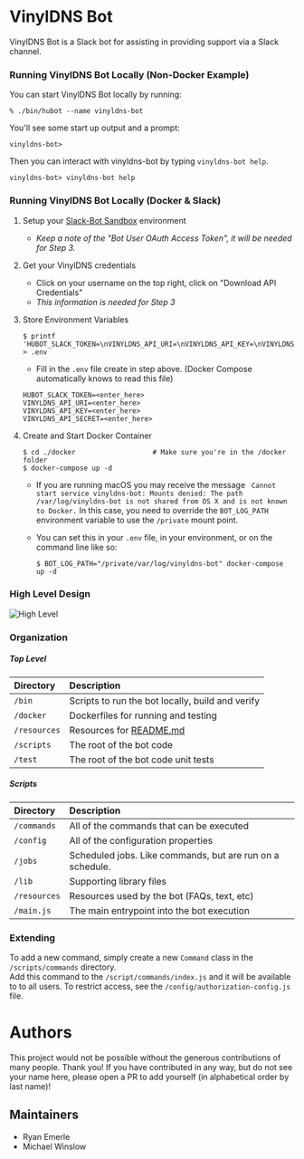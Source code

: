 # VinylDNS Bot

VinylDNS Bot is a Slack bot for assisting in providing support via a
Slack channel.

### Running VinylDNS Bot Locally (Non-Docker Example)

You can start VinylDNS Bot locally by running:

    % ./bin/hubot --name vinyldns-bot

You'll see some start up output and a prompt:

    vinyldns-bot>

Then you can interact with vinyldns-bot by typing `vinyldns-bot help`.

    vinyldns-bot> vinyldns-bot help

### Running VinylDNS Bot Locally (Docker & Slack)

1. Setup your
   [Slack-Bot Sandbox](https://github.com/vinyldns/vinyldns-bot/wiki)
   environment
   * _Keep a note of the "Bot User OAuth Access Token", it will be
     needed for Step 3._
2. Get your VinylDNS credentials
   * Click on your username on the top right, click on "Download API
     Credentials"
   * _This information is needed for Step 3_
3. Store Environment Variables

   ```shell script
   $ printf 'HUBOT_SLACK_TOKEN=\nVINYLDNS_API_URI=\nVINYLDNS_API_KEY=\nVINYLDNS_API_SECRET=' > .env
   ```

   * Fill in the `.env` file create in step above. (Docker Compose
     automatically knows to read this file)

   ```shell script
   HUBOT_SLACK_TOKEN=<enter_here> 
   VINYLDNS_API_URI=<enter_here> 
   VINYLDNS_API_KEY=<enter_here> 
   VINYLDNS_API_SECRET=<enter_here>
   ```

4. Create and Start Docker Container

   ```shell script
   $ cd ./docker                   # Make sure you're in the /docker folder
   $ docker-compose up -d
   ```

   * If you are running macOS you may receive the message ` Cannot start
     service vinyldns-bot: Mounts denied: The path /var/log/vinyldns-bot
     is not shared from OS X and is not known to Docker.` In this case,
     you need to override the `BOT_LOG_PATH` environment variable to use
     the `/private` mount point.
   * You can set this in your `.env` file, in your environment, or on
     the command line like so:

     ```shell script
     $ BOT_LOG_PATH="/private/var/log/vinyldns-bot" docker-compose up -d
     ```

### High Level Design

![High Level](resources/vinyldns-bot-high-level.png)

### Organization

##### Top Level

| Directory    | Description                                      |
|:-------------|:-------------------------------------------------|
| `/bin`       | Scripts to run the bot locally, build and verify |
| `/docker`    | Dockerfiles for running and testing              |
| `/resources` | Resources for [README.md](README.md)             |
| `/scripts`   | The root of the bot code                         |
| `/test`      | The root of the bot code unit tests              |

##### Scripts

| Directory    | Description                                                |
|:-------------|:-----------------------------------------------------------|
| `/commands`  | All of the commands that can be executed                   |
| `/config`    | All of the configuration properties                        |
| `/jobs`      | Scheduled jobs.  Like commands, but are run on a schedule. |
| `/lib`       | Supporting library files                                   |
| `/resources` | Resources used by the bot (FAQs, text, etc)                |
| `/main.js`   | The main entrypoint into the bot execution                 |

### Extending

To add a new command, simply create a new `Command` class in the
`/scripts/commands` directory.  
Add this command to the `/script/commands/index.js` and it will be
available to to all users. To restrict access, see the
`/config/authorization-config.js` file.

# Authors

This project would not be possible without the generous contributions of
many people. Thank you! If you have contributed in any way, but do not
see your name here, please open a PR to add yourself (in alphabetical
order by last name)!

## Maintainers

- Ryan Emerle
- Michael Winslow
